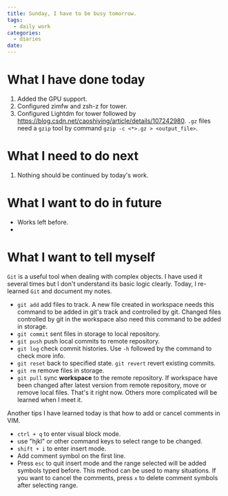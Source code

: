 ```yaml
---
title: Sunday, I have to be busy tomorrow.
tags:
  - daily work
categories:
  - diaries
date: 
---
```

# What I have done today

1. Added the GPU support.
2. Configured zimfw and zsh-z for tower.
3. Configured Lightdm for tower followed by <https://blog.csdn.net/caoshiying/article/details/107242980>.
	`.gz` files need a `gzip` tool by command `gzip -c <*>.gz > <output_file>`.
# What I need to do next

1. Nothing should be continued by today's work.

# What I want to do in future
- Works left before.
- 

# What I want to tell myself
`Git` is a useful tool when dealing with complex objects. I have used it several times but I don't understand its basic logic clearly. Today, I re-learned `Git` and document my notes.
 - `git add` add files to track. A new file created in workspace needs this command to be added in git's track and controlled by git. Changed files controlled by git in the workspace also need this command to be added in storage.
 - `git commit` sent files in storage to local repository.
 - `git push` push local commits to remote repository.
 - `git log` check commit histories. Use `-h` followed by the command to check more info.
 - `git reset` back to specified state. `git revert` revert existing commits.
 - `git rm` remove files in storage.
 - `git pull` sync **workspace** to the remote repository. If workspace have been changed after latest version from remote repository, move or remove local files.
That's it right now. Others more complicated will be learned when I meet it.

Another tips I have learned today is that how to add or cancel comments in VIM.
- `ctrl + q` to enter visual block mode.
- use "hjkl" or other command keys to select range to be changed.
- `shift + i` to enter insert mode.
- Add comment symbol on the first line.
- Press `esc` to quit insert mode and the range selected will be added symbols typed before.
This method can be used to many situations. If you want to cancel the comments, press `x` to delete comment symbols after selecting range.